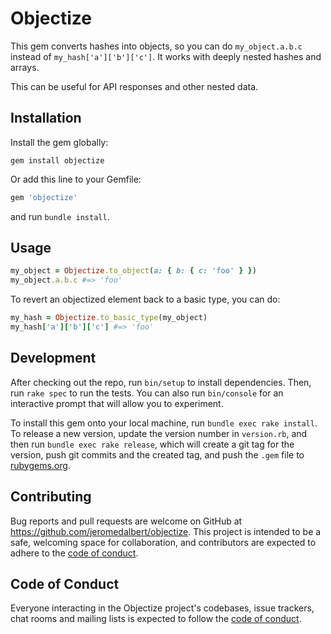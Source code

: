 # Objectize

This gem converts hashes into objects, so you can do `my_object.a.b.c`
instead of `my_hash['a']['b']['c']`. It works with deeply nested hashes and
arrays.

This can be useful for API responses and other nested data.

## Installation

Install the gem globally:

```
gem install objectize
```

Or add this line to your Gemfile:

```ruby
gem 'objectize'
```

and run `bundle install`.

## Usage

```ruby
my_object = Objectize.to_object(a: { b: { c: 'foo' } })
my_object.a.b.c #=> 'foo'
```

To revert an objectized element back to a basic type, you can do:

```ruby
my_hash = Objectize.to_basic_type(my_object)
my_hash['a']['b']['c'] #=> 'foo'
```

## Development

After checking out the repo, run `bin/setup` to install dependencies. Then, run `rake spec` to run the tests. You can also run `bin/console` for an interactive prompt that will allow you to experiment.

To install this gem onto your local machine, run `bundle exec rake install`. To release a new version, update the version number in `version.rb`, and then run `bundle exec rake release`, which will create a git tag for the version, push git commits and the created tag, and push the `.gem` file to [rubygems.org](https://rubygems.org).

## Contributing

Bug reports and pull requests are welcome on GitHub at https://github.com/jeromedalbert/objectize. This project is intended to be a safe, welcoming space for collaboration, and contributors are expected to adhere to the [code of conduct](https://github.com/jeromedalbert/objectize/blob/main/CODE_OF_CONDUCT.md).

## Code of Conduct

Everyone interacting in the Objectize project's codebases, issue trackers, chat rooms and mailing lists is expected to follow the [code of conduct](https://github.com/jeromedalbert/objectize/blob/main/CODE_OF_CONDUCT.md).

